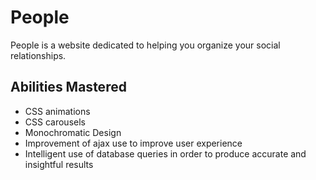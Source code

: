 # People
People is a website dedicated to helping you organize your social relationships.

## Abilities Mastered
- CSS animations
- CSS carousels
- Monochromatic Design
- Improvement of ajax use to improve user experience
- Intelligent use of database queries in order to produce accurate and insightful results
